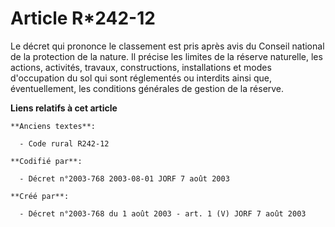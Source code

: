 # Article R*242-12

Le décret qui prononce le classement est pris après avis du Conseil national de la protection de la nature. Il précise les
limites de la réserve naturelle, les actions, activités, travaux, constructions, installations et modes d'occupation du sol
qui sont réglementés ou interdits ainsi que, éventuellement, les conditions générales de gestion de la réserve.

**Liens relatifs à cet article**

	**Anciens textes**:

	  - Code rural R242-12

	**Codifié par**:

	  - Décret n°2003-768 2003-08-01 JORF 7 août 2003

	**Créé par**:

	  - Décret n°2003-768 du 1 août 2003 - art. 1 (V) JORF 7 août 2003
